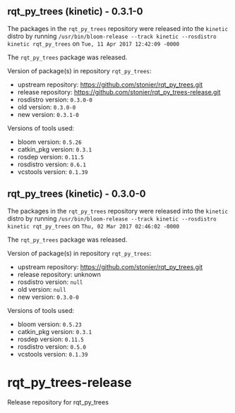 ## rqt_py_trees (kinetic) - 0.3.1-0

The packages in the `rqt_py_trees` repository were released into the `kinetic` distro by running `/usr/bin/bloom-release --track kinetic --rosdistro kinetic rqt_py_trees` on `Tue, 11 Apr 2017 12:42:09 -0000`

The `rqt_py_trees` package was released.

Version of package(s) in repository `rqt_py_trees`:

- upstream repository: https://github.com/stonier/rqt_py_trees.git
- release repository: https://github.com/stonier/rqt_py_trees-release.git
- rosdistro version: `0.3.0-0`
- old version: `0.3.0-0`
- new version: `0.3.1-0`

Versions of tools used:

- bloom version: `0.5.26`
- catkin_pkg version: `0.3.1`
- rosdep version: `0.11.5`
- rosdistro version: `0.6.1`
- vcstools version: `0.1.39`


## rqt_py_trees (kinetic) - 0.3.0-0

The packages in the `rqt_py_trees` repository were released into the `kinetic` distro by running `/usr/bin/bloom-release --track kinetic --rosdistro kinetic rqt_py_trees` on `Thu, 02 Mar 2017 02:46:02 -0000`

The `rqt_py_trees` package was released.

Version of package(s) in repository `rqt_py_trees`:

- upstream repository: https://github.com/stonier/rqt_py_trees.git
- release repository: unknown
- rosdistro version: `null`
- old version: `null`
- new version: `0.3.0-0`

Versions of tools used:

- bloom version: `0.5.23`
- catkin_pkg version: `0.3.1`
- rosdep version: `0.11.5`
- rosdistro version: `0.5.0`
- vcstools version: `0.1.39`


# rqt_py_trees-release
Release repository for rqt_py_trees
